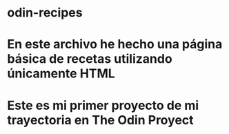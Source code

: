 # odin-recipes
# En este archivo he hecho una página básica de recetas utilizando únicamente HTML
# Este es mi primer proyecto de mi trayectoria en The Odin Proyect